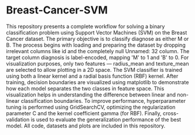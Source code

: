 # Breast-Cancer-SVM
This repository presents a complete workflow for solving a binary classification problem using Support Vector Machines (SVM) on the Breast Cancer dataset. The primary objective is to classify diagnose as either M or B. The process begins with loading and preparing the dataset by dropping irrelevant columns like id and the completely null Unnamed: 32 column. The target column diagnosis is label-encoded, mapping 'M' to 1 and 'B' to 0. For visualization purposes, only two features — radius_mean and texture_mean are selected to allow plotting in a 2D space.
The SVM classifier is trained using both a linear kernel and a radial basis function (RBF) kernel. After training, decision boundaries are visualized using matplotlib to demonstrate how each model separates the two classes in feature space. This visualization helps in understanding the difference between linear and non-linear classification boundaries.
To improve performance, hyperparameter tuning is performed using GridSearchCV, optimizing the regularization parameter C and the kernel coefficient gamma (for RBF). Finally, cross-validation is used to evaluate the generalization performance of the best model. All code, datasets and plots are included in this repository.
